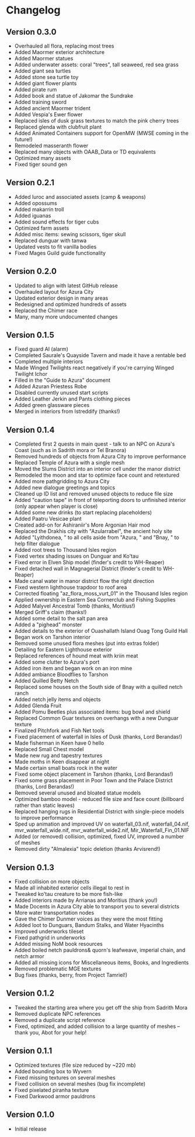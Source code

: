 # Changelog
## Version 0.3.0
- Overhauled all flora, replacing most trees
- Added Maormer exterior architecture
- Added Maormer statues
- Added underwater assets: coral "trees", tall seaweed, red sea grass
- Added giant sea turtles
- Added stone sea turtle toy
- Added giant flower plants
- Added pirate rum
- Added book and statue of Jakomar the Sundrake
- Added training sword
- Added ancient Maormer trident
- Added Vespia's Ewer flower
- Replaced isles of dusk grass textures to match the pink cherry trees
- Replaced glenda with clubfruit plant
- Added Animated Containers support for OpenMW (MWSE coming in the future!)
- Remodeled masseranth flower
- Replaced many objects with OAAB_Data or TD equivalents
- Optimized many assets
- Fixed tiger sound gen
## Version 0.2.1
- Added luroc and associated assets (camp & weapons)
- Added opossums
- Added makarrin troll
- Added iguanas
- Added sound effects for tiger cubs
- Optimized farm assets
- Added misc items: sewing scissors, tiger skull
- Replaced dunguar with tanwa
- Updated vests to fit vanilla bodies
- Fixed Mages Guild guide functionality
## Version 0.2.0
- Updated to align with latest GitHub release
- Overhauled layout for Azura City
- Updated exterior design in many areas
- Redesigned and optimized hundreds of assets
- Replaced the Chimer race
- Many, many more undocumented changes
## Version 0.1.5
- Fixed guard AI (alarm)
- Completed Saurale's Quayside Tavern and made it have a rentable bed
- Completed multiple interiors
- Made Winged Twilights react negatively if you're carrying Winged Twilight Ichor
- Filled in the "Guide to Azura" document
- Added Azuran Priestess Robe
- Disabled currently unused start scripts
- Added Leather Jerkin and Pants clothing pieces
- Added green glassware pieces
- Merged in interiors from Istreddify (thanks!)
## Version 0.1.4
- Completed first 2 quests in main quest - talk to an NPC on Azura's Coast (such as in Sadrith mora or Tel Branora)
- Removed hundreds of objects from Azura City to improve performance
- Replaced Temple of Azura with a single mesh
- Moved the Slums District into an interior cell under the manor district
- Remodeled the moon and star to optimize face count and retextured
- Added more pathgridding to Azura City
- Added new dialogue greetings and topics
- Cleaned up ID list and removed unused objects to reduce file size
- Added "caution tape" in front of teleporting doors to unfinished interior (only appear when player is close)
- Added some new drinks (to start replacing placeholders)
- Added Paatru Vesicae plant
- Created add-on for Ashiraniir's More Argonian Hair mod
- Replaced the Drakhis city with "Azularrabel", the ancient holy site
- Added "Lyithdonea, " to all cells aside from "Azura, " and "Bnay, " to help filter dialogue
- Added root trees to Thousand Isles region
- Fixed vertex shading issues on Dunguar and Ko'tau
- Fixed error in Elven Ship model (finder's credit to WH-Reaper)
- Fixed detached wall in Magnagerial District (finder's credit to WH-Reaper)
- Made canal water in manor district flow the right direction
- Fixed western lighthouse trapdoor to roof area
- Corrected floating "az_flora_moss_vurt_01" in the Thousand Isles region
- Applied ownership in Eastern Sea Cornerclub and Fishing Supplies
- Added Malyvel Ancestral Tomb (thanks, Moritius!)
- Merged Griff's claim (thanks!)
- Added some detail to the salt pan area
- Added a "pighead" monster
- Added details to the exterior of Ouashallath Island Ouag Tong Guild Hall
- Began work on Tarshon interior
- Removed some unused flora meshes (put into extras folder)
- Detailing for Eastern Lighthouse exterior
- Replaced references of hound meat with kriin meat
- Added some clutter to Azura's port
- Added iron item and began work on an iron mine
- Added ambiance Bloodflies to Tarshon
- Added Quilled Betty Netch
- Replaced some houses on the South side of Bnay with a quilled netch ranch
- Added netch jelly items and objects
- Added Glenda Fruit
- Added Pomu Beetles plus associated items: bug bowl and shield
- Replaced Common Guar textures on overhangs with a new Dunguar texture
- Finalized Pitchfork and Fish Net tools
- Fixed placement of waterfall in Isles of Dusk (thanks, Lord Berandas!)
- Made fisherman in Keen have 0 hello
- Replaced Small Chest model
- Made new rug and tapestry textures
- Made moths in Keen disappear at night
- Made certain small boats rock in the water
- Fixed some object placement in Tarshon (thanks, Lord Berandas!)
- Fixed some grass placement in Poor Town and the Palace District (thanks, Lord Berandas!)
- Removed several unused and bloated statue models
- Optimized bamboo model - reduced file size and face count (billboard rather than static leaves)
- Replaced hanging rugs in Residential District with single-piece models to improve performance
- Sped up animation and improved UV on waterfall_03.nif, waterfall_04.nif, mvr_waterfall_wide.nif, mvr_waterfall_wide2.nif, Mir_Waterfall_Fin_01.NIF
- Added (or removed) collision, optimized, fixed UV, improved a number of meshes
- Removed dirty "Almalexia" topic deletion (thanks Arvisrend!)
## Version 0.1.3
- Fixed collision on more objects
- Made all inhabited exterior cells illegal to rest in
- Tweaked ko'tau creature to be more fish-like
- Added interiors made by Arrianas and Moritius (thank you!)
- Made Docents in Azura City able to transport you to several districts
- More water transportation nodes
- Gave the Chimer Dunmer voices as they were the most fitting
- Added loot to Dunguars, Bandum Stalks, and Water Hyacinths
- Improved underworks tileset
- Fixed pathgrid in underworks
- Added missing NoM book resources
- Added boiled netch pauldrons& quorn's leafweave, imperial chain, and netch armor
- Added all missing icons for Miscellaneous items, Books, and Ingredients
- Removed problematic MGE textures
- Bug fixes (thanks, berry, from Project Tamriel!)
## Version 0.1.2
- Tweaked the starting area where you get off the ship from Sadrith Mora
- Removed duplicate NPC references
- Removed a duplicate script reference
- Fixed, optimized, and added collision to a large quantity of meshes – thank you, Abot for your help!
## Version 0.1.1
- Optimized textures (file size reduced by ~220 mb)
- Added bounding box to Wyvern
- Fixed missing textures on several meshes
- Fixed collision on several meshes (bug fix incomplete)
- Fixed pixelated piranha texture
- Fixed Darkwood armor pauldrons
## Version 0.1.0
- Initial release
